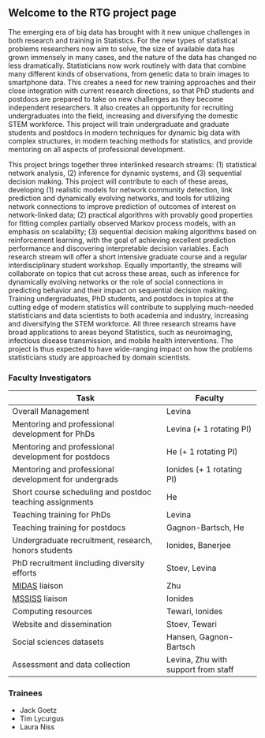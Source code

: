 ## Welcome to the RTG project page

The emerging era of big data has brought with it new unique challenges in both research and training in Statistics. For the new types of statistical problems researchers now aim to solve, the size of available data has grown immensely in many cases, and the nature of the data has changed no less dramatically. Statisticians now work routinely with data that combine many different kinds of observations, from genetic data to brain images to smartphone data. This creates a need for new training approaches and their close integration with current research directions, so that PhD students and postdocs are prepared to take on new challenges as they become independent researchers. It also creates an opportunity for recruiting undergraduates into the field, increasing and diversifying the domestic STEM workforce. This project will train undergraduate and graduate students and postdocs in modern techniques for dynamic big data with complex structures, in modern teaching methods for statistics, and provide mentoring on all aspects of professional development. 

This project brings together three interlinked research streams: (1) statistical network analysis, (2) inference for dynamic systems, and (3) sequential decision making. This project will contribute to each of these areas, developing (1) realistic models for network community detection, link prediction and dynamically evolving networks, and tools for utilizing network connections to improve prediction of outcomes of interest on network-linked data; (2) practical algorithms with provably good properties for fitting complex partially observed Markov process models, with an emphasis on scalability; (3) sequential decision making algorithms based on reinforcement learning, with the goal of achieving excellent prediction performance and discovering interpretable decision variables. Each research stream will offer a short intensive graduate course and a regular interdisciplinary student workshop. Equally importantly, the streams will collaborate on topics that cut across these areas, such as inference for dynamically evolving networks or the role of social connections in predicting behavior and their impact on sequential decision making. Training undergraduates, PhD students, and postdocs in topics at the cutting edge of modern statistics will contribute to supplying much-needed statisticians and data scientists to both academia and industry, increasing and diversifying the STEM workforce. All three research streams have broad applications to areas beyond Statistics, such as neuroimaging, infectious disease transmission, and mobile health interventions. The project is thus expected to have wide-ranging impact on how the problems statisticians study are approached by domain scientists.

### Faculty Investigators

Task | Faculty
-----|-----
Overall Management | Levina
Mentoring and professional development for PhDs | Levina (+ 1 rotating PI)
Mentoring and professional development for postdocs | He (+ 1 rotating PI)
Mentoring and professional development for undergrads | Ionides (+ 1 rotating PI)
Short course scheduling and postdoc teaching assignments | He
Teaching training for PhDs | Levina
Teaching training for postdocs | Gagnon-Bartsch, He
Undergraduate recruitment, research, honors students | Ionides, Banerjee
PhD recruitment iincluding diversity efforts | Stoev, Levina
[MIDAS](https://midas.umich.edu) liaison | Zhu
[MSSISS](https://sites.lsa.umich.edu/mssiss/) liaison | Ionides
Computing resources | Tewari, Ionides
Website and dissemination | Stoev, Tewari
Social sciences datasets | Hansen, Gagnon-Bartsch
Assessment and data collection | Levina, Zhu with support from staff


### Trainees

- Jack Goetz
- Tim Lycurgus
- Laura Niss
